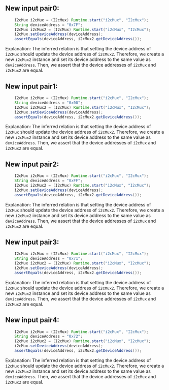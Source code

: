 ## New input pair0:
```java
    I2cMux i2cMux = (I2cMux) Runtime.start("i2cMux", "I2cMux");
    String deviceAddress = "0x7F";
    I2cMux i2cMux2 = (I2cMux) Runtime.start("i2cMux", "I2cMux");
    i2cMux.setDeviceAddress(deviceAddress);
    assertEquals(deviceAddress, i2cMux2.getDeviceAddress());
```
Explanation: The inferred relation is that setting the device address of `i2cMux` should update the device address of `i2cMux2`. Therefore, we create a new `i2cMux2` instance and set its device address to the same value as `deviceAddress`. Then, we assert that the device addresses of `i2cMux` and `i2cMux2` are equal.

## New input pair1:
```java
    I2cMux i2cMux = (I2cMux) Runtime.start("i2cMux", "I2cMux");
    String deviceAddress = "0x00";
    I2cMux i2cMux2 = (I2cMux) Runtime.start("i2cMux", "I2cMux");
    i2cMux.setDeviceAddress(deviceAddress);
    assertEquals(deviceAddress, i2cMux2.getDeviceAddress());
```
Explanation: The inferred relation is that setting the device address of `i2cMux` should update the device address of `i2cMux2`. Therefore, we create a new `i2cMux2` instance and set its device address to the same value as `deviceAddress`. Then, we assert that the device addresses of `i2cMux` and `i2cMux2` are equal.

## New input pair2:
```java
    I2cMux i2cMux = (I2cMux) Runtime.start("i2cMux", "I2cMux");
    String deviceAddress = "0xFF";
    I2cMux i2cMux2 = (I2cMux) Runtime.start("i2cMux", "I2cMux");
    i2cMux.setDeviceAddress(deviceAddress);
    assertEquals(deviceAddress, i2cMux2.getDeviceAddress());
```
Explanation: The inferred relation is that setting the device address of `i2cMux` should update the device address of `i2cMux2`. Therefore, we create a new `i2cMux2` instance and set its device address to the same value as `deviceAddress`. Then, we assert that the device addresses of `i2cMux` and `i2cMux2` are equal.

## New input pair3:
```java
    I2cMux i2cMux = (I2cMux) Runtime.start("i2cMux", "I2cMux");
    String deviceAddress = "0x71";
    I2cMux i2cMux2 = (I2cMux) Runtime.start("i2cMux", "I2cMux");
    i2cMux.setDeviceAddress(deviceAddress);
    assertEquals(deviceAddress, i2cMux2.getDeviceAddress());
```
Explanation: The inferred relation is that setting the device address of `i2cMux` should update the device address of `i2cMux2`. Therefore, we create a new `i2cMux2` instance and set its device address to the same value as `deviceAddress`. Then, we assert that the device addresses of `i2cMux` and `i2cMux2` are equal.

## New input pair4:
```java
    I2cMux i2cMux = (I2cMux) Runtime.start("i2cMux", "I2cMux");
    String deviceAddress = "0x72";
    I2cMux i2cMux2 = (I2cMux) Runtime.start("i2cMux", "I2cMux");
    i2cMux.setDeviceAddress(deviceAddress);
    assertEquals(deviceAddress, i2cMux2.getDeviceAddress());
```
Explanation: The inferred relation is that setting the device address of `i2cMux` should update the device address of `i2cMux2`. Therefore, we create a new `i2cMux2` instance and set its device address to the same value as `deviceAddress`. Then, we assert that the device addresses of `i2cMux` and `i2cMux2` are equal.
